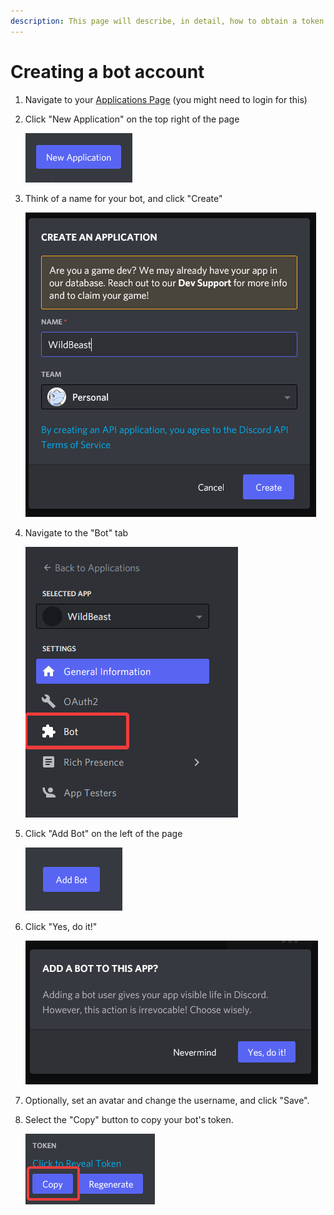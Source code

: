 ```yaml
---
description: This page will describe, in detail, how to obtain a token for your bot.
---
```


# Creating a bot account

1. Navigate to your [Applications Page](https://discord.com/developers/applications) (you might need to login for this)
2.  Click "New Application" on the top right of the page

    ![](<../.gitbook/assets/afbeelding (2).png>)
3.  Think of a name for your bot, and click "Create"

    ![](<../.gitbook/assets/afbeelding (7).png>)
4.  Navigate to the "Bot" tab

    ![](<../.gitbook/assets/afbeelding (3).png>)
5.  Click "Add Bot" on the left of the page

    ![](../.gitbook/assets/afbeelding.png)
6.  Click "Yes, do it!"

    ![](<../.gitbook/assets/afbeelding (4).png>)
7. Optionally, set an avatar and change the username, and click "Save".
8.  Select the "Copy" button to copy your bot's token.

    ![](<../.gitbook/assets/afbeelding (10).png>)





